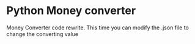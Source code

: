 # Python Money converter

Money Converter code rewrite. This time you can modify the .json file to change the converting value
